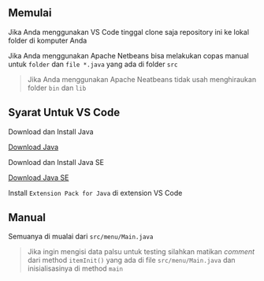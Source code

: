 ## Memulai

Jika Anda menggunakan VS Code tinggal clone saja repository ini ke lokal folder di komputer Anda

Jika Anda menggunakan Apache Netbeans bisa melakukan copas manual untuk `folder` dan `file *.java` yang ada di folder `src`

> Jika Anda menggunakan Apache Neatbeans tidak usah menghiraukan folder `bin` dan `lib`

## Syarat Untuk VS Code

Download dan Install Java

[Download Java](https://www.java.com/en/download/)

Download dan Install Java SE

[Download Java SE](https://www.oracle.com/java/technologies/downloads)

Install `Extension Pack for Java` di extension VS Code

## Manual

Semuanya di mualai dari `src/menu/Main.java`

> Jika ingin mengisi data palsu untuk testing silahkan matikan _comment_ dari method `itemInit()` yang ada di file `src/menu/Main.java` dan inisialisasinya di method `main`

